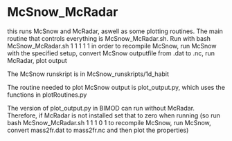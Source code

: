 # McSnow_McRadar
this runs McSnow and McRadar, aswell as some plotting routines. The main routine that controls everything is McSnow_McRadar.sh. 
Run with bash McSnow_McRadar.sh 1 1 1 1 1 in order to recompile McSnow, run McSnow with the specified setup, convert McSnow outputfile from .dat to .nc, 
run McRadar, plot output

The McSnow runskript is in McSnow_runskripts/1d_habit

The routine needed to plot McSnow output is plot_output.py, which uses the functions in plotRoutines.py

The version of plot_output.py in BIMOD can run without McRadar. Therefore, if McRadar is not installed set that to zero when running (so run bash McSnow_McRadar.sh 1 1 1 0 1 to recompile McSnow, run McSnow, convert mass2fr.dat to mass2fr.nc and then plot the properties)
